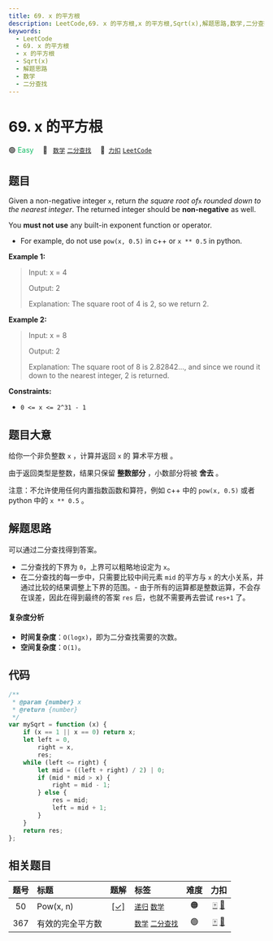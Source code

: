 ```yaml
---
title: 69. x 的平方根
description: LeetCode,69. x 的平方根,x 的平方根,Sqrt(x),解题思路,数学,二分查找
keywords:
  - LeetCode
  - 69. x 的平方根
  - x 的平方根
  - Sqrt(x)
  - 解题思路
  - 数学
  - 二分查找
---
```


# 69. x 的平方根

🟢 <font color=#15bd66>Easy</font>&emsp; 🔖&ensp; [`数学`](/tag/math.md) [`二分查找`](/tag/binary-search.md)&emsp; 🔗&ensp;[`力扣`](https://leetcode.cn/problems/sqrtx) [`LeetCode`](https://leetcode.com/problems/sqrtx)

## 题目

Given a non-negative integer `x`, return _the square root of_`x` _rounded down
to the nearest integer_. The returned integer should be **non-negative** as
well.

You **must not use** any built-in exponent function or operator.

- For example, do not use `pow(x, 0.5)` in c++ or `x ** 0.5` in python.

**Example 1:**

> Input: x = 4
>
> Output: 2
>
> Explanation: The square root of 4 is 2, so we return 2.

**Example 2:**

> Input: x = 8
>
> Output: 2
>
> Explanation: The square root of 8 is 2.82842..., and since we round it down to the nearest integer, 2 is returned.

**Constraints:**

- `0 <= x <= 2^31 - 1`

## 题目大意

给你一个非负整数 `x` ，计算并返回 `x` 的 算术平方根 。

由于返回类型是整数，结果只保留 **整数部分** ，小数部分将被 **舍去** 。

注意：不允许使用任何内置指数函数和算符，例如 c++ 中的 `pow(x, 0.5)` 或者 python 中的 `x ** 0.5` 。

## 解题思路

可以通过二分查找得到答案。

- 二分查找的下界为 `0`，上界可以粗略地设定为 `x`。
- 在二分查找的每一步中，只需要比较中间元素 `mid` 的平方与 `x` 的大小关系，并通过比较的结果调整上下界的范围。- 由于所有的运算都是整数运算，不会存在误差，因此在得到最终的答案 `res` 后，也就不需要再去尝试 `res+1` 了。

#### 复杂度分析

- **时间复杂度**：`O(logx)`，即为二分查找需要的次数。
- **空间复杂度**：`O(1)`。

## 代码

```javascript
/**
 * @param {number} x
 * @return {number}
 */
var mySqrt = function (x) {
	if (x == 1 || x == 0) return x;
	let left = 0,
		right = x,
		res;
	while (left <= right) {
		let mid = ((left + right) / 2) | 0;
		if (mid * mid > x) {
			right = mid - 1;
		} else {
			res = mid;
			left = mid + 1;
		}
	}
	return res;
};
```

## 相关题目

<!-- prettier-ignore -->
| 题号 | 标题 | 题解 | 标签 | 难度 | 力扣 |
| :------: | :------ | :------: | :------ | :------: | :------: |
| 50 | Pow(x, n) | [[✓]](/problem/0050.md) |  [`递归`](/tag/recursion.md) [`数学`](/tag/math.md) | 🟠 | [🀄️](https://leetcode.cn/problems/powx-n) [🔗](https://leetcode.com/problems/powx-n) |
| 367 | 有效的完全平方数 |  |  [`数学`](/tag/math.md) [`二分查找`](/tag/binary-search.md) | 🟢 | [🀄️](https://leetcode.cn/problems/valid-perfect-square) [🔗](https://leetcode.com/problems/valid-perfect-square) |